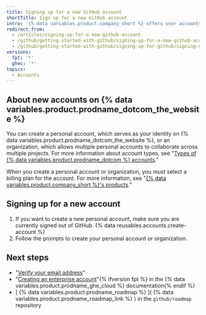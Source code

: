 ```yaml
---
title: Signing up for a new GitHub account
shortTitle: Sign up for a new GitHub account
intro: '{% data variables.product.company_short %} offers user accounts for individuals and organizations for teams of people working together.'
redirect_from:
  - /articles/signing-up-for-a-new-github-account
  - /github/getting-started-with-github/signing-up-for-a-new-github-account
  - /github/getting-started-with-github/signing-up-for-github/signing-up-for-a-new-github-account
versions:
  fpt: '*'
  ghec: '*'
topics:
  - Accounts
---
```


## About new accounts on {% data variables.product.prodname_dotcom_the_website %}

You can create a personal account, which serves as your identity on {% data variables.product.prodname_dotcom_the_website %}, or an organization, which allows multiple personal accounts to collaborate across multiple projects. For more information about account types, see "[Types of {% data variables.product.prodname_dotcom %} accounts](/get-started/learning-about-github/types-of-github-accounts)."

When you create a personal account or organization, you must select a billing plan for the account. For more information, see "[{% data variables.product.company_short %}'s products](/get-started/learning-about-github/githubs-products)."

## Signing up for a new account

1. If you want to create a new personal account, make sure you are currently signed out of GitHub.
{% data reusables.accounts.create-account %}
1. Follow the prompts to create your personal account or organization.

## Next steps

- "[Verify your email address](/articles/verifying-your-email-address)"
- "[Creating an enterprise account](/enterprise-cloud@latest/admin/overview/creating-an-enterprise-account)"{% ifversion fpt %} in the {% data variables.product.prodname_ghe_cloud %} documentation{% endif %}
- [ {% data variables.product.prodname_roadmap %} ]( {% data variables.product.prodname_roadmap_link %} ) in the  `github/roadmap` repository
